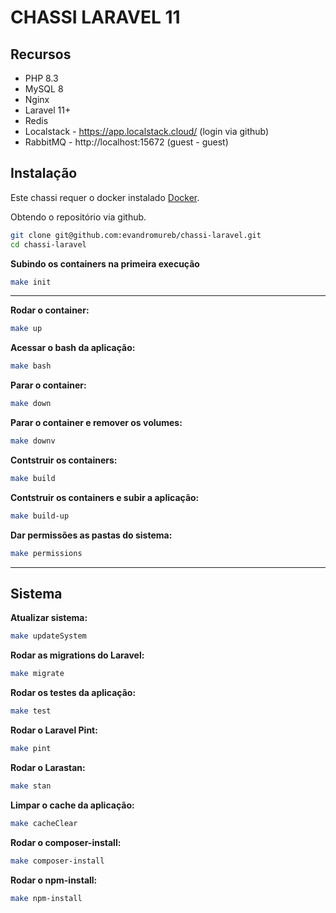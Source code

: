 # CHASSI LARAVEL 11

## Recursos

- PHP 8.3
- MySQL 8
- Nginx
- Laravel 11+
- Redis
- Localstack - https://app.localstack.cloud/ (login via github)
- RabbitMQ - http://localhost:15672 (guest - guest)

## Instalação

Este chassi requer o docker instalado [Docker](https://www.docker.com/).

Obtendo o repositório via github.

```sh
git clone git@github.com:evandromureb/chassi-laravel.git
cd chassi-laravel
```

**Subindo os containers na primeira execução**
```sh
make init
```

---

**Rodar o container:**
```sh
make up
```

**Acessar o bash da aplicação:**
```sh
make bash
```

**Parar o container:**
```sh
make down
```

**Parar o container e remover os volumes:**
```sh
make downv
```

**Contstruir os containers:**
```sh
make build
```

**Contstruir os containers e subir a aplicação:**
```sh
make build-up
```
**Dar permissões as pastas do sistema:**
```sh
make permissions
```

---

## Sistema

**Atualizar sistema:**
```sh
make updateSystem
```
**Rodar as migrations do Laravel:**
```sh
make migrate
```
**Rodar os testes da aplicação:**
```sh
make test
```
**Rodar o Laravel Pint:**
```sh
make pint
```
**Rodar o Larastan:**
```sh
make stan
```
**Limpar o cache da aplicação:**
```sh
make cacheClear
```
**Rodar o composer-install:**
```sh
make composer-install
```
**Rodar o npm-install:**
```sh
make npm-install
```
